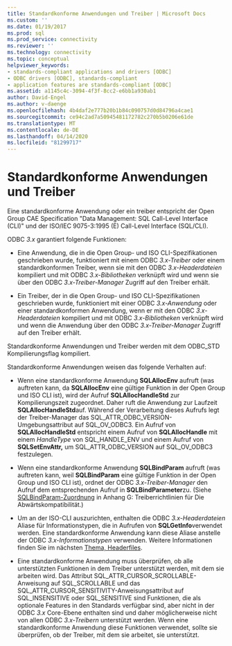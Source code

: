 ```yaml
---
title: Standardkonforme Anwendungen und Treiber | Microsoft Docs
ms.custom: ''
ms.date: 01/19/2017
ms.prod: sql
ms.prod_service: connectivity
ms.reviewer: ''
ms.technology: connectivity
ms.topic: conceptual
helpviewer_keywords:
- standards-compliant applications and drivers [ODBC]
- ODBC drivers [ODBC], standards-compliant
- application features are standards-compliant [ODBC]
ms.assetid: a1145c4c-3094-4f3f-8cc2-e6bb1a930ab1
author: David-Engel
ms.author: v-daenge
ms.openlocfilehash: 4b4daf2e777b20b1b84c090757d0d84796a4cae1
ms.sourcegitcommit: ce94c2ad7a50945481172782c270b5b0206e61de
ms.translationtype: MT
ms.contentlocale: de-DE
ms.lasthandoff: 04/14/2020
ms.locfileid: "81299717"
---
```

# <a name="standards-compliant-applications-and-drivers"></a>Standardkonforme Anwendungen und Treiber
Eine standardkonforme Anwendung oder ein treiber entspricht der Open Group CAE Specification "Data Management: SQL Call-Level Interface (CLI)" und der ISO/IEC 9075-3:1995 (E) Call-Level Interface (SQL/CLI).  
  
 ODBC *3.x* garantiert folgende Funktionen:  
  
-   Eine Anwendung, die in die Open Group- und ISO CLI-Spezifikationen geschrieben wurde, funktioniert mit einem ODBC *3.x-Treiber* oder einem standardkonformen Treiber, wenn sie mit den ODBC *3.x-Headerdateien* kompiliert und mit ODBC *3.x-Bibliotheken* verknüpft wird und wenn sie über den ODBC *3.x-Treiber-Manager* Zugriff auf den Treiber erhält.  
  
-   Ein Treiber, der in die Open Group- und ISO CLI-Spezifikationen geschrieben wurde, funktioniert mit einer ODBC *3.x-Anwendung* oder einer standardkonformen Anwendung, wenn er mit den ODBC *3.x-Headerdateien* kompiliert und mit ODBC *3.x-Bibliotheken* verknüpft wird und wenn die Anwendung über den ODBC *3.x-Treiber-Manager* Zugriff auf den Treiber erhält.  
  
 Standardkonforme Anwendungen und Treiber werden mit dem ODBC_STD Kompilierungsflag kompiliert.  
  
 Standardkonforme Anwendungen weisen das folgende Verhalten auf:  
  
-   Wenn eine standardkonforme Anwendung **SQLAllocEnv** aufruft (was auftreten kann, da **SQLAllocEnv** eine gültige Funktion in der Open Group und ISO CLI ist), wird der Aufruf **SQLAllocHandleStd** zur Kompilierungszeit zugeordnet. Daher ruft die Anwendung zur Laufzeit **SQLAllocHandleStd**auf. Während der Verarbeitung dieses Aufrufs legt der Treiber-Manager das SQL_ATTR_ODBC_VERSION-Umgebungsattribut auf SQL_OV_ODBC3. Ein Aufruf von **SQLAllocHandleStd** entspricht einem Aufruf von **SQLAllocHandle** mit einem *HandleType* von SQL_HANDLE_ENV und einem Aufruf von **SQLSetEnvAttr,** um SQL_ATTR_ODBC_VERSION auf SQL_OV_ODBC3 festzulegen.  
  
-   Wenn eine standardkonforme Anwendung **SQLBindParam** aufruft (was auftreten kann, weil **SQLBindParam** eine gültige Funktion in der Open Group und ISO CLI ist), ordnet der ODBC *3.x-Treiber-Manager* den Aufruf dem entsprechenden Aufruf in **SQLBindParameter**zu. (Siehe [SQLBindParam-Zuordnung](../../../odbc/reference/appendixes/sqlbindparam-mapping.md) in Anhang G: Treiberrichtlinien für Die Abwärtskompatibilität.)  
  
-   Um an der ISO-CLI auszurichten, enthalten die ODBC *3.x-Headerdateien* Aliase für Informationstypen, die in Aufrufen von **SQLGetInfo**verwendet werden. Eine standardkonforme Anwendung kann diese Aliase anstelle der ODBC *3.x-Informationstypen* verwenden. Weitere Informationen finden Sie im nächsten [Thema, Headerfiles](../../../odbc/reference/develop-app/header-files.md).  
  
-   Eine standardkonforme Anwendung muss überprüfen, ob alle unterstützten Funktionen in dem Treiber unterstützt werden, mit dem sie arbeiten wird. Das Attribut SQL_ATTR_CURSOR_SCROLLABLE-Anweisung auf SQL_SCROLLABLE und das SQL_ATTR_CURSOR_SENSITIVITY-Anweisungsattribut auf SQL_INSENSITIVE oder SQL_SENSITIVE sind Funktionen, die als optionale Features in den Standards verfügbar sind, aber nicht in der ODBC *3.x* Core-Ebene enthalten sind und daher möglicherweise nicht von allen ODBC *3.x-Treibern* unterstützt werden. Wenn eine standardkonforme Anwendung diese Funktionen verwendet, sollte sie überprüfen, ob der Treiber, mit dem sie arbeitet, sie unterstützt.
